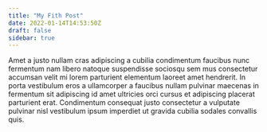 ```yaml
---
title: "My Fith Post"
date: 2022-01-14T14:53:50Z
draft: false
sidebar: true
---
```


Amet a justo nullam cras adipiscing a cubilia condimentum faucibus nunc fermentum nam libero natoque suspendisse sociosqu sem mus consectetur accumsan velit mi lorem parturient elementum laoreet amet hendrerit. In porta vestibulum eros a ullamcorper a faucibus nullam pulvinar maecenas in fermentum sit adipiscing id amet ultricies orci cursus et adipiscing placerat parturient erat. Condimentum consequat justo consectetur a vulputate pulvinar nisl vestibulum ipsum imperdiet ut gravida cubilia sodales convallis quis. 
